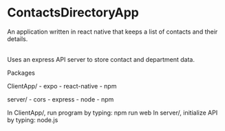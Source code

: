 # ContactsDirectoryApp
An application written in react native that keeps a list of contacts and their details.

<br>Uses an express API server to store contact and department data.</br>

Packages

  ClientApp/
    - expo
    - react-native
    - npm
    
    
  server/
    - cors
    - express
    - node
    - npm

  
In ClientApp/, run program by typing:   npm run web
In server/, initialize API by typing:   node.js
